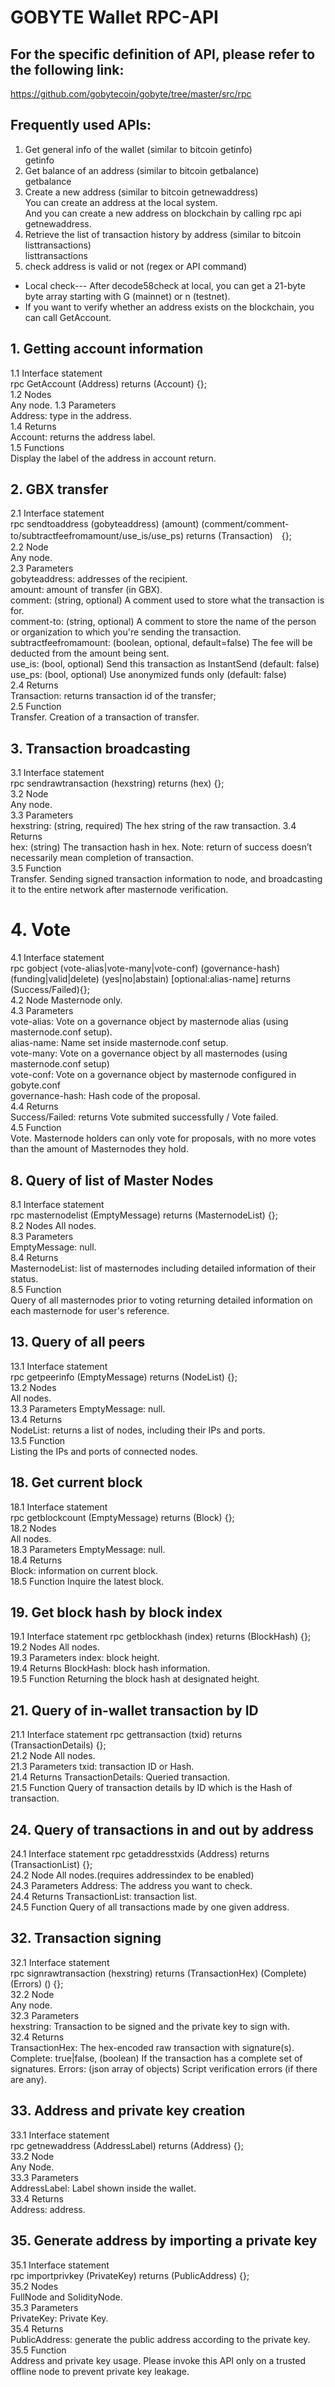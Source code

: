 # GOBYTE Wallet RPC-API

## For the specific definition of API, please refer to the following link:  
https://github.com/gobytecoin/gobyte/tree/master/src/rpc

## Frequently used APIs:
1. Get general info of the wallet (similar to bitcoin getinfo)  
getinfo 
2. Get balance of an address (similar to bitcoin getbalance)  
getbalance
3. Create a new address (similar to bitcoin getnewaddress)  
You can create an address at the local system.  
And you can create a new address on blockchain by calling rpc api getnewaddress.
4. Retrieve the list of transaction history by address (similar to bitcoin listtransactions)  
listtransactions
5. check address is valid or not (regex or API command)  
+ Local check--- After decode58check at local, you can get a 21-byte byte array starting with G (mainnet) or n (testnet).   
+ If you want to verify whether an address exists on the blockchain, you can call GetAccount.

## 1. Getting account information

1.1	Interface statement  
rpc GetAccount (Address) returns (Account) {};  
1.2	Nodes  
Any node. 
1.3	Parameters  
Address: type in the address.  
1.4	Returns  
Account: returns the address label.  
1.5	Functions  
Display the label of the address in account return.

## 2. GBX transfer

2.1	Interface statement  
rpc sendtoaddress (gobyteaddress) (amount) (comment/comment-to/subtractfeefromamount/use_is/use_ps) returns (Transaction)　{};  
2.2	Node  
Any node.  
2.3	Parameters  
gobyteaddress: addresses of the recipient.  
amount: amount of transfer (in GBX).  
comment:  (string, optional) A comment used to store what the transaction is for.   
comment-to: (string, optional) A comment to store the name of the person or organization to which you're sending the transaction.  
subtractfeefromamount:  (boolean, optional, default=false) The fee will be deducted from the amount being sent.   
use_is: (bool, optional) Send this transaction as InstantSend (default: false)   
use_ps: (bool, optional) Use anonymized funds only (default: false)  
2.4	Returns   
Transaction: returns transaction id of the transfer;  
2.5	Function    
Transfer. Creation of a transaction of transfer.  

## 3. Transaction broadcasting

3.1	Interface statement  
rpc sendrawtransaction (hexstring) returns (hex) {};  
3.2	Node  
Any node.  
3.3	Parameters  
hexstring:  (string, required) The hex string of the raw transaction. 
3.4	Returns  
hex: (string) The transaction hash in hex. Note: return of success doesn’t necessarily mean completion of transaction.  
3.5	Function  
Transfer. Sending signed transaction information to node, and broadcasting it to the entire network after masternode verification.

# 4. Vote
4.1 Interface statement     
rpc gobject (vote-alias|vote-many|vote-conf) (governance-hash) (funding|valid|delete) (yes|no|abstain) [optional:alias-name] returns (Success/Failed){};  
4.2 Node
Masternode only.  
4.3 Parameters  
vote-alias: Vote on a governance object by masternode alias (using masternode.conf setup).  
alias-name: Name set inside masternode.conf setup.  
vote-many: Vote on a governance object by all masternodes (using masternode.conf setup)   
vote-conf: Vote on a governance object by masternode configured in gobyte.conf  
governance-hash: Hash code of the proposal.  
4.4 Returns     
Success/Failed: returns Vote submited successfully / Vote failed.  
4.5 Function  
Vote. Masternode holders can only vote for proposals, with no more votes than the amount of Masternodes they hold.  

## 8. Query of list of Master Nodes  
8.1 Interface statement     
rpc masternodelist (EmptyMessage) returns (MasternodeList) {};    
8.2 Nodes 
All nodes.  
8.3 Parameters  
EmptyMessage: null.   
8.4 Returns     
MasternodeList: list of masternodes including detailed information of their status.   
8.5 Function  
Query of all masternodes prior to voting returning detailed information on each masternode for user's reference.  

## 13. Query of all peers
13.1 Interface statement      
rpc getpeerinfo (EmptyMessage) returns (NodeList) {};   
13.2 Nodes  
All nodes.  
13.3 Parameters 
EmptyMessage: null.   
13.4 Returns      
NodeList: returns a list of nodes, including their IPs and ports.   
13.5 Function     
Listing the IPs and ports of connected nodes.

## 18. Get current block
18.1 Interface statement      
rpc getblockcount (EmptyMessage) returns (Block) {};  
18.2 Nodes  
All nodes.  
18.3 Parameters 
EmptyMessage: null.   
18.4 Returns    
Block: information on current block.  
18.5 Function 
Inquire the latest block. 

## 19. Get block hash by block index
19.1 Interface statement
rpc getblockhash (index) returns (BlockHash) {};  
19.2 Nodes
All nodes.  
19.3 Parameters
index: block height.  
19.4 Returns
BlockHash: block hash information.  
19.5 Function
Returning the block hash at designated height.

## 21. Query of in-wallet transaction by ID
21.1 Interface statement
rpc gettransaction (txid) returns (TransactionDetails) {};  
21.2 Node
All nodes.  
21.3 Parameters
txid: transaction ID or Hash.  
21.4 Returns
TransactionDetails: Queried transaction.  
21.5 Function
Query of transaction details by ID which is the Hash of transaction.

## 24. Query of transactions in and out by address
24.1 Interface statement
rpc getaddresstxids (Address) returns (TransactionList) {};  
24.2 Node
All nodes.(requires addressindex to be enabled)   
24.3 Parameters
Address: The address you want to check.  
24.4 Returns
TransactionList: transaction list.  
24.5 Function
Query of all transactions made by one given address.

## 32. Transaction signing  
32.1 Interface statement  
rpc signrawtransaction (hexstring) returns (TransactionHex) (Complete) (Errors) () {};  
32.2 Node  
Any node.  
32.3 Parameters  
hexstring: Transaction to be signed and the private key to sign with.  
32.4 Returns  
TransactionHex: The hex-encoded raw transaction with signature(s).
Complete: true|false, (boolean) If the transaction has a complete set of signatures.
Errors: (json array of objects) Script verification errors (if there are any).

## 33. Address and private key creation
33.1 Interface statement  
rpc getnewaddress (AddressLabel) returns (Address) {};  
33.2 Node  
Any Node.  
33.3 Parameters  
AddressLabel: Label shown inside the wallet.  
33.4 Returns  
Address: address.

## 35. Generate address by importing a private key  
35.1 Interface statement  
rpc importprivkey (PrivateKey) returns (PublicAddress) {};  
35.2 Nodes  
FullNode and SolidityNode.  
35.3 Parameters  
PrivateKey: Private Key.  
35.4 Returns  
PublicAddress: generate the public address according to the private key.  
35.5 Function  
Address and private key usage. Please invoke this API only on a trusted offline node to prevent private key leakage.
